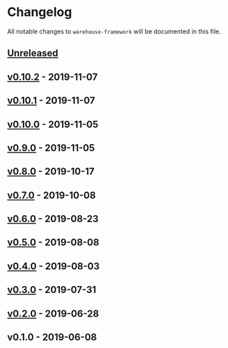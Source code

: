 # Changelog

All notable changes to `warehouse-framework` will be documented in this file.

## [Unreleased]

## [v0.10.2] - 2019-11-07

## [v0.10.1] - 2019-11-07

## [v0.10.0] - 2019-11-05

## [v0.9.0] - 2019-11-05

## [v0.8.0] - 2019-10-17

## [v0.7.0] - 2019-10-08

## [v0.6.0] - 2019-08-23

## [v0.5.0] - 2019-08-08

## [v0.4.0] - 2019-08-03

## [v0.3.0] - 2019-07-31

## [v0.2.0] - 2019-06-28

## v0.1.0 - 2019-06-08

[Unreleased]: https://github.com/mvdnbrk/warehouse-framework/compare/v0.10.2...HEAD
[v0.10.2]: https://github.com/mvdnbrk/warehouse-framework/compare/v0.10.1...v0.10.2
[v0.10.1]: https://github.com/mvdnbrk/warehouse-framework/compare/v0.10.0...v0.10.1
[v0.10.0]: https://github.com/mvdnbrk/warehouse-framework/compare/v0.9.0...v0.10.0
[v0.9.0]: https://github.com/mvdnbrk/warehouse-framework/compare/v0.8.0...v0.9.0
[v0.8.0]: https://github.com/mvdnbrk/warehouse-framework/compare/v0.7.0...v0.8.0
[v0.7.0]: https://github.com/mvdnbrk/warehouse-framework/compare/v0.6.0...v0.7.0
[v0.6.0]: https://github.com/mvdnbrk/warehouse-framework/compare/v0.5.0...v0.6.0
[v0.5.0]: https://github.com/mvdnbrk/warehouse-framework/compare/v0.4.0...v0.5.0
[v0.4.0]: https://github.com/mvdnbrk/warehouse-framework/compare/v0.3.0...v0.4.0
[v0.3.0]: https://github.com/mvdnbrk/warehouse-framework/compare/v0.2.0...v0.3.0
[v0.2.0]: https://github.com/mvdnbrk/warehouse-framework/compare/v0.1.0...v0.2.0
